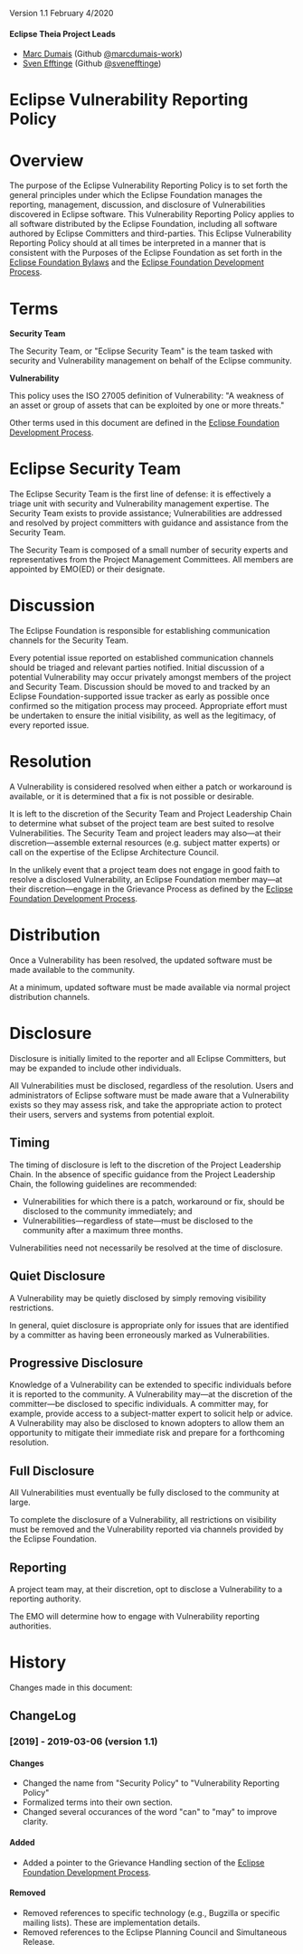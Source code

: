 Version 1.1 February 4/2020

#### Eclipse Theia Project Leads

- [Marc Dumais](https://projects.eclipse.org/content/marc-dumais-project-lead-eclipse-theia) (Github [@marcdumais-work](https://www.github.com/marcdumais-work))
- [Sven Efftinge](https://projects.eclipse.org/content/sven-efftinge-project-lead-eclipse-theia) (Github [@svenefftinge](https://www.github.com/svenefftinge))

# Eclipse Vulnerability Reporting Policy
# Overview
The purpose of the Eclipse Vulnerability Reporting Policy is to set forth the general principles under which the Eclipse Foundation manages the reporting, management, discussion, and disclosure of Vulnerabilities discovered in Eclipse software. This Vulnerability Reporting Policy applies to all software distributed by the Eclipse Foundation, including all software authored by Eclipse Committers and third-parties. This Eclipse Vulnerability Reporting Policy should at all times be interpreted in a manner that is consistent with the Purposes of the Eclipse Foundation as set forth in the [Eclipse Foundation Bylaws](https://www.eclipse.org/org/documents/eclipse_foundation-bylaws.pdf) and the [Eclipse Foundation Development Process](https://www.eclipse.org/projects/dev_process/).

# Terms
**Security Team**

The Security Team, or "Eclipse Security Team" is the team tasked with security and Vulnerability management on behalf of the Eclipse community.

**Vulnerability**

This policy uses the ISO 27005 definition of Vulnerability: "A weakness of an asset or group of assets that can be exploited by one or more threats."

Other terms used in this document are defined in the [Eclipse Foundation Development Process](https://www.eclipse.org/projects/dev_process/).

# Eclipse Security Team
The Eclipse Security Team is the first line of defense: it is effectively a triage unit with security and Vulnerability management expertise. The Security Team exists to provide assistance; Vulnerabilities are addressed and resolved by project committers with guidance and assistance from the Security Team.

The Security Team is composed of a small number of security experts and representatives from the Project Management Committees. All members are appointed by EMO(ED) or their designate.

# Discussion
The Eclipse Foundation is responsible for establishing communication channels for the Security Team.

Every potential issue reported on established communication channels should be triaged and relevant parties notified. Initial discussion of a potential Vulnerability may occur privately amongst members of the project and Security Team. Discussion should be moved to and tracked by an Eclipse Foundation-supported issue tracker as early as possible once confirmed so the mitigation process may proceed. Appropriate effort must be undertaken to ensure the initial visibility, as well as the legitimacy, of every reported issue.

# Resolution
A Vulnerability is considered resolved when either a patch or workaround is available, or it is determined that a fix is not possible or desirable.

It is left to the discretion of the Security Team and Project Leadership Chain to determine what subset of the project team are best suited to resolve Vulnerabilities. The Security Team and project leaders may also—​at their discretion—​assemble external resources (e.g. subject matter experts) or call on the expertise of the Eclipse Architecture Council.

In the unlikely event that a project team does not engage in good faith to resolve a disclosed Vulnerability, an Eclipse Foundation member may—​at their discretion—​engage in the Grievance Process as defined by the [Eclipse Foundation Development Process](https://www.eclipse.org/projects/dev_process/).

# Distribution
Once a Vulnerability has been resolved, the updated software must be made available to the community.

At a minimum, updated software must be made available via normal project distribution channels.

# Disclosure
Disclosure is initially limited to the reporter and all Eclipse Committers, but may be expanded to include other individuals.

All Vulnerabilities must be disclosed, regardless of the resolution. Users and administrators of Eclipse software must be made aware that a Vulnerability exists so they may assess risk, and take the appropriate action to protect their users, servers and systems from potential exploit.

## Timing
The timing of disclosure is left to the discretion of the Project Leadership Chain. In the absence of specific guidance from the Project Leadership Chain, the following guidelines are recommended:

- Vulnerabilities for which there is a patch, workaround or fix, should be disclosed to the community immediately; and
- Vulnerabilities—​regardless of state—​must be disclosed to the community after a maximum three months.

Vulnerabilities need not necessarily be resolved at the time of disclosure.

## Quiet Disclosure
A Vulnerability may be quietly disclosed by simply removing visibility restrictions.

In general, quiet disclosure is appropriate only for issues that are identified by a committer as having been erroneously marked as Vulnerabilities.

## Progressive Disclosure
Knowledge of a Vulnerability can be extended to specific individuals before it is reported to the community. A Vulnerability may—​at the discretion of the committer—​be disclosed to specific individuals. A committer may, for example, provide access to a subject-matter expert to solicit help or advice. A Vulnerability may also be disclosed to known adopters to allow them an opportunity to mitigate their immediate risk and prepare for a forthcoming resolution.

## Full Disclosure
All Vulnerabilities must eventually be fully disclosed to the community at large.

To complete the disclosure of a Vulnerability, all restrictions on visibility must be removed and the Vulnerability reported via channels provided by the Eclipse Foundation.

## Reporting
A project team may, at their discretion, opt to disclose a Vulnerability to a reporting authority.

The EMO will determine how to engage with Vulnerability reporting authorities.

# History
Changes made in this document:

## ChangeLog
### [2019] - 2019-03-06 (version 1.1)
#### Changes
- Changed the name from "Security Policy" to "Vulnerability Reporting Policy"
- Formalized terms into their own section.
- Changed several occurances of the word "can" to "may" to improve clarity.

#### Added
- Added a pointer to the Grievance Handling section of the [Eclipse Foundation Development Process](https://www.eclipse.org/projects/dev_process/).

#### Removed
- Removed references to specific technology (e.g., Bugzilla or specific mailing lists). These are implementation details.
- Removed references to the Eclipse Planning Council and Simultaneous Release.

